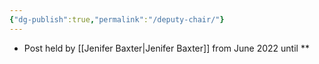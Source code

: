 ```yaml
---
{"dg-publish":true,"permalink":"/deputy-chair/"}
---
```


- Post held by [[Jenifer Baxter\|Jenifer Baxter]] from June 2022 until **